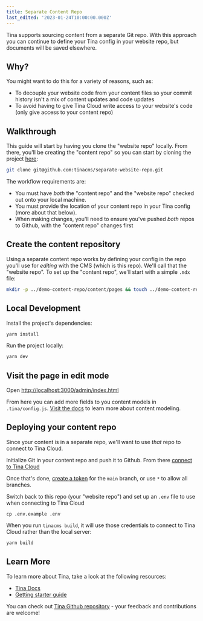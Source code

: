 ```yaml
---
title: Separate Content Repo
last_edited: '2023-01-24T10:00:00.000Z'
---
```


Tina supports sourcing content from a separate Git repo. With this approach you can continue to define your
Tina config in your website repo, but documents will be saved elsewhere.

## Why?

You might want to do this for a variety of reasons, such as:

- To decouple your website code from your content files so your commit history isn't a mix of content updates and code updates
- To avoid having to give Tina Cloud write access to your website's code (only give access to your content repo)

## Walkthrough

This guide will start by having you clone the "website repo" locally. From there, you'll be creating the
"content repo" so you can start by cloning the project [here](https://github.com/tinacms/separate-website-repo):

```sh
git clone git@github.com:tinacms/separate-website-repo.git
```

The workflow requirements are:

- You must have _both_ the "content repo" and the "website repo" checked out onto your local machine.
- You must provide the location of your content repo in your Tina config (more about that below).
- When making changes, you'll need to ensure you've pushed _both_ repos to Github, with the "content repo"
  changes first

## Create the content repository

Using a separate content repo works by defining your config in the repo you'll use for _editing_ with the CMS (which is this repo). We'll call that the "website repo".
To set up the "content repo", we'll start with a simple `.mdx` file:

```sh
mkdir -p ../demo-content-repo/content/pages && touch ../demo-content-repo/content/pages/home.mdx && echo "Hello" >> ../demo-content-repo/content/pages/home.mdx
```

## Local Development

Install the project's dependencies:

```sh
yarn install
```

Run the project locally:

```sh
yarn dev
```

## Visit the page in edit mode

Open [http://localhost:3000/admin/index.html](http://localhost:3000/admin/index.html)

From here you can add more fields to you content models in `.tina/config.js`. [Visit the docs](https://tina.io/docs/schema/) to learn more about content modeling.

## Deploying your content repo

Since your content is in a separate repo, we'll want to use _that_ repo to connect to Tina Cloud.

Initialize Git in your content repo and push it to Github. From there [connect to Tina Cloud](https://tina.io/docs/tina-cloud/dashboard/projects/)

Once that's done, [create a token](https://tina.io/docs/tina-cloud/dashboard/projects/#read-only-tokens) for the `main` branch, or use `*` to allow all branches.

Switch back to this repo (your "website repo") and set up an `.env` file to use when connecting to Tina Cloud

```
cp .env.example .env
```

When you run `tinacms build`, it will use those credentials to connect to Tina Cloud rather than the local server:

```sh
yarn build
```

## Learn More

To learn more about Tina, take a look at the following resources:

- [Tina Docs](https://tina.io/docs)
- [Getting starter guide](https://tina.io/guides/tina-cloud/starter/overview/)

You can check out [Tina Github repository](https://github.com/tinacms/tinacms) - your feedback and contributions are welcome!
